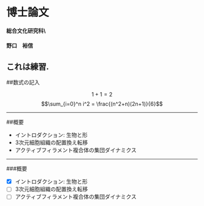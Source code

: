 # 博士論文
#### 総合文化研究科\\
#### 野口　裕信

これは練習.
---
##数式の記入

$$1+1=2$$
$$\sum_{i=0}^n i^2 = \frac{(n^2+n)(2n+1)}{6}$$

---
##概要
- イントロダクション: 生物と形
- 3次元細胞組織の配置換え転移
- アクティブフィラメント複合体の集団ダイナミクス
---
###概要
- [x] イントロダクション: 生物と形
- [ ] 3次元細胞組織の配置換え転移
- [ ] アクティブフィラメント複合体の集団ダイナミクス